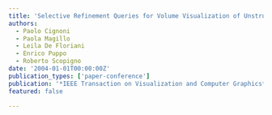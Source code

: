 ```yaml
---
title: 'Selective Refinement Queries for Volume Visualization of Unstructured Tetrahedral Meshes'
authors:
  - Paolo Cignoni
  - Paola Magillo
  - Leila De Floriani
  - Enrico Puppo
  - Roberto Scopigno
date: '2004-01-01T00:00:00Z'
publication_types: ['paper-conference']
publication: '*IEEE Transaction on Visualization and Computer Graphics*'
featured: false

---
```

